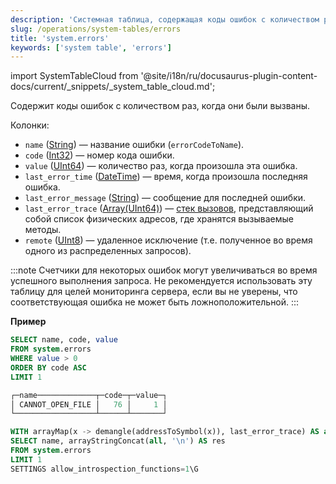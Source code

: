 ```yaml
---
description: 'Системная таблица, содержащая коды ошибок с количеством раз, когда они были вызваны.'
slug: /operations/system-tables/errors
title: 'system.errors'
keywords: ['system table', 'errors']
---
```

import SystemTableCloud from '@site/i18n/ru/docusaurus-plugin-content-docs/current/_snippets/_system_table_cloud.md';

<SystemTableCloud/>

Содержит коды ошибок с количеством раз, когда они были вызваны.

Колонки:

- `name` ([String](../../sql-reference/data-types/string.md)) — название ошибки (`errorCodeToName`).
- `code` ([Int32](../../sql-reference/data-types/int-uint.md)) — номер кода ошибки.
- `value` ([UInt64](../../sql-reference/data-types/int-uint.md)) — количество раз, когда произошла эта ошибка.
- `last_error_time` ([DateTime](../../sql-reference/data-types/datetime.md)) — время, когда произошла последняя ошибка.
- `last_error_message` ([String](../../sql-reference/data-types/string.md)) — сообщение для последней ошибки.
- `last_error_trace` ([Array(UInt64)](../../sql-reference/data-types/array.md)) — [стек вызовов](https://en.wikipedia.org/wiki/Stack_trace), представляющий собой список физических адресов, где хранятся вызываемые методы.
- `remote` ([UInt8](../../sql-reference/data-types/int-uint.md)) — удаленное исключение (т.е. полученное во время одного из распределенных запросов).

:::note
Счетчики для некоторых ошибок могут увеличиваться во время успешного выполнения запроса. Не рекомендуется использовать эту таблицу для целей мониторинга сервера, если вы не уверены, что соответствующая ошибка не может быть ложноположительной.
:::

**Пример**

``` sql
SELECT name, code, value
FROM system.errors
WHERE value > 0
ORDER BY code ASC
LIMIT 1

┌─name─────────────┬─code─┬─value─┐
│ CANNOT_OPEN_FILE │   76 │     1 │
└──────────────────┴──────┴───────┘
```

``` sql
WITH arrayMap(x -> demangle(addressToSymbol(x)), last_error_trace) AS all
SELECT name, arrayStringConcat(all, '\n') AS res
FROM system.errors
LIMIT 1
SETTINGS allow_introspection_functions=1\G
```
